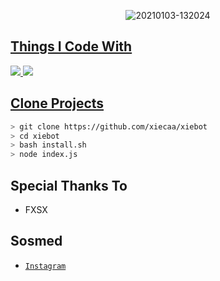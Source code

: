 <p align="center">
<img src=https://i.ibb.co/WnyVTGm/fake.jpg" alt="20210103-132024" border="0">
</p>
<p align="center">
<a href="https://github.com/pinkyca01">
</p>

  
## Things I Code With
<p>
    <img
        src="https://img.shields.io/badge/node.js%20-%2343853D.svg?&style=for-the-badge&logo=node.js&logoColor=white" />
    <img
        src="https://img.shields.io/badge/javascript%20-%23323330.svg?&style=for-the-badge&logo=javascript&logoColor=%23F7DF1E" />



## Clone Projects 

```bash
> git clone https://github.com/xiecaa/xiebot
> cd xiebot
> bash install.sh
> node index.js
```


## Special Thanks To

* FXSX

## Sosmed
* [`Instagram`](https://instagram.com/thenay_xploit_)
